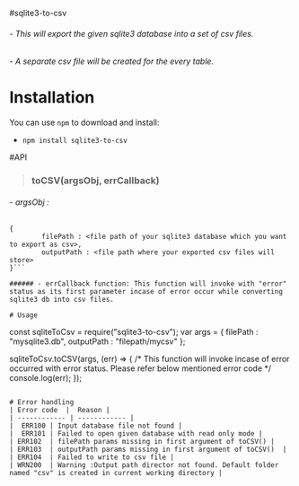 #sqlite3-to-csv

###### - This will export the given sqlite3 database into a set of csv files.
###### - A separate csv file will be created for the every table.

# Installation
You can use `npm` to download and install:
- `npm install sqlite3-to-csv`

#API
> ###  toCSV(argsObj, errCallback)

###### - argsObj : 
```
{
		filePath : <file path of your sqlite3 database which you want to export as csv>,
		outputPath : <file path where your exported csv files will store>
}```

###### - errCallback function: This function will invoke with "error" status as its first parameter incase of error occur while converting sqlite3 db into csv files.

# Usage
```
const sqliteToCsv = require("sqlite3-to-csv");
var args = {
    filePath : "mysqlite3.db",
    outputPath : "filepath/mycsv"
};

sqliteToCsv.toCSV(args, (err) => {
	/* This function will invoke incase of error occurred with error status.
	Please refer below mentioned error code */
    console.log(err);
});
```

# Error handling
| Error code  |  Reason |
| ------------ | ------------ |
|  ERR100 | Input database file not found |
|  ERR101 | Failed to open given database with read only mode |
| ERR102  | filePath params missing in first argument of toCSV() |
| ERR103  | outputPath params missing in first argument of toCSV()  |
| ERR104  | Failed to write to csv file |
| WRN200  | Warning :Output path director not found. Default folder named "csv" is created in current working directory |